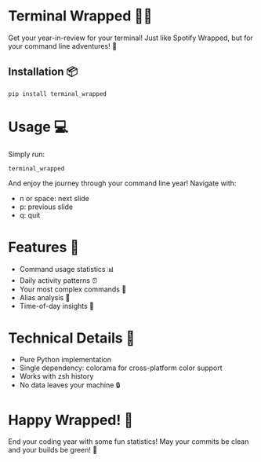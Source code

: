 # Terminal Wrapped 🎄✨

Get your year-in-review for your terminal! Just like Spotify Wrapped, but for your command line adventures! 🚀

## Installation 📦
```bash
pip install terminal_wrapped
```

# Usage 💻
Simply run:
```bash
terminal_wrapped
```

And enjoy the journey through your command line year! Navigate with:

- n or space: next slide
- p: previous slide
- q: quit

# Features 🌟
- Command usage statistics 📊
- Daily activity patterns ⏰
- Your most complex commands 🎸
- Alias analysis 🎹
- Time-of-day insights 🌅

# Technical Details 🔧
- Pure Python implementation
- Single dependency: colorama for cross-platform color support
- Works with zsh history
- No data leaves your machine 🔒

# Happy Wrapped! 🎅
End your coding year with some fun statistics!
May your commits be clean and your builds be green! 🎄
